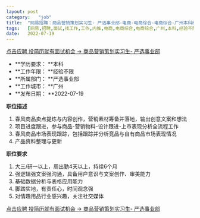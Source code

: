 ```yaml
---
layout:	post
category:	"job"
title:	"网易招聘：商品营销策划实习生- 严选事业部-电商-电商综合-电商综合-广州本科经验不限"
tags:	[网易,招聘,面试,找工作,工作,内推,电商,电商综合,电商综合,广州,本科,经验不限]
date:	2022-07-19
---
```


[点击应聘 投简历就有面试机会 -> 商品营销策划实习生- 严选事业部](http://mobile.bole.netease.com/bole/boleDetail?id=40983&employeeId=346f03c3cda5f04c&key=all)



- **学历要求： **本科
- **工作年限： **经验不限
- **所属部门： **严选事业部
- **工作城市： **广州
- **发布日期： **2022-07-19



**职位描述**
1. 春风商品卖点提炼与内容创作，营销素材筹备并落地，输出创意文案和想法
2. 项目进度跟进，参与商品-营销物料-设计跟进-上市表现分析全流程工作
3. 春风商品市场表现跟踪，包括跟踪并分析竞品与自有商品市场表现情况  
4. 产品资料整理与更新



**职位要求**
1. 大三/研一以上，周出勤4天以上，持续6个月 
2. 强逻辑强文案强沟通，具备用户意识与文案创作、审美能力
3. 基础数据分析与表格应用能力
4. 脚踏实地，有责任心，时间观念强 
5. 对情趣用品行业感兴趣，关注社交媒体



[点击应聘 投简历就有面试机会 -> 商品营销策划实习生- 严选事业部](http://mobile.bole.netease.com/bole/boleDetail?id=40983&employeeId=346f03c3cda5f04c&key=all)
